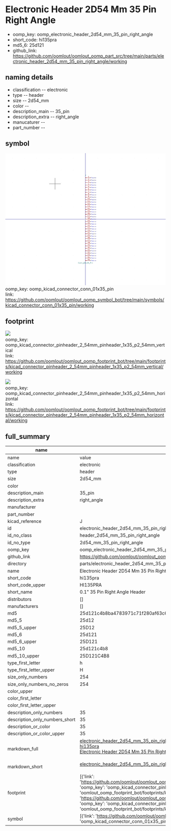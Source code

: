 # Electronic Header 2D54 Mm 35 Pin Right Angle

  
* oomp_key: oomp_electronic_header_2d54_mm_35_pin_right_angle 
* short_code: hi135pra
* md5_6: 25d121  
* github_link: https://github.com/oomlout/oomlout_oomp_part_src/tree/main/parts/electronic_header_2d54_mm_35_pin_right_angle/working  
## naming details
* classification -- electronic
* type -- header
* size -- 2d54_mm
* color -- 
* description_main -- 35_pin
* description_extra -- right_angle
* manucaturer -- 
* part_number -- 



## symbol

![](symbol/0/working/working_600.png)  
oomp_key: oomp_kicad_connector_conn_01x35_pin  
link: https://github.com/oomlout/oomlout_oomp_symbol_bot/tree/main/symbols/kicad_connector_conn_01x35_pin/working  

## footprint

![](footprint/0/working/working_600.png)  
oomp_key: oomp_kicad_connector_pinheader_2_54mm_pinheader_1x35_p2_54mm_vertical  
link: https://github.com/oomlout/oomlout_oomp_footprint_bot/tree/main/footprints/kicad_connector_pinheader_2_54mm_pinheader_1x35_p2_54mm_vertical/working  

![](footprint/0/working/working_600.png)  
oomp_key: oomp_kicad_connector_pinheader_2_54mm_pinheader_1x35_p2_54mm_horizontal  
link: https://github.com/oomlout/oomlout_oomp_footprint_bot/tree/main/footprints/kicad_connector_pinheader_2_54mm_pinheader_1x35_p2_54mm_horizontal/working  

## full_summary
| name | value | 
| --- | --- | 
| name | value | 
| classification | electronic | 
| type | header | 
| size | 2d54_mm | 
| color |  | 
| description_main | 35_pin | 
| description_extra | right_angle | 
| manufacturer |  | 
| part_number |  | 
| kicad_reference | J | 
| id | electronic_header_2d54_mm_35_pin_right_angle | 
| id_no_class | header_2d54_mm_35_pin_right_angle | 
| id_no_type | 2d54_mm_35_pin_right_angle | 
| oomp_key | oomp_electronic_header_2d54_mm_35_pin_right_angle | 
| github_link | https://github.com/oomlout/oomlout_oomp_part_src/tree/main/parts/electronic_header_2d54_mm_35_pin_right_angle/working | 
| directory | parts/electronic_header_2d54_mm_35_pin_right_angle | 
| name | Electronic Header 2D54 Mm 35 Pin Right Angle | 
| short_code | hi135pra | 
| short_code_upper | HI135PRA | 
| short_name | 0.1" 35 Pin Right Angle Header | 
| distributors | [] | 
| manufacturers | [] | 
| md5 | 25d121c4b8ba4783971c71f280af63c6 | 
| md5_5 | 25d12 | 
| md5_5_upper | 25D12 | 
| md5_6 | 25d121 | 
| md5_6_upper | 25D121 | 
| md5_10 | 25d121c4b8 | 
| md5_10_upper | 25D121C4B8 | 
| type_first_letter | h | 
| type_first_letter_upper | H | 
| size_only_numbers | 254 | 
| size_only_numbers_no_zeros | 254 | 
| color_upper |  | 
| color_first_letter |  | 
| color_first_letter_upper |  | 
| description_only_numbers | 35 | 
| description_only_numbers_short | 35 | 
| description_or_color | 35 | 
| description_or_color_upper | 35 | 
| markdown_full | [electronic_header_2d54_mm_35_pin_right_angle](https://github.com/oomlout/oomlout_oomp_part_src/tree/main/parts/electronic_header_2d54_mm_35_pin_right_angle/working)<br>[hi135pra](https://github.com/oomlout/oomlout_oomp_part_src/tree/main/parts/electronic_header_2d54_mm_35_pin_right_angle/working)<br>[Electronic Header 2D54 Mm 35 Pin Right Angle](https://github.com/oomlout/oomlout_oomp_part_src/tree/main/parts/electronic_header_2d54_mm_35_pin_right_angle/working)<br><br> | 
| markdown_short | [electronic_header_2d54_mm_35_pin_right_angle](https://github.com/oomlout/oomlout_oomp_part_src/tree/main/parts/electronic_header_2d54_mm_35_pin_right_angle/working)<br><br> | 
| footprint | [{'link': 'https://github.com/oomlout/oomlout_oomp_footprint_bot/tree/main/foootprntss/kicad_connector_pinheader_2_54mm_pinheader_1x35_p2_54mm_vertical', 'oomp_key': 'oomp_kicad_connector_pinheader_2_54mm_pinheader_1x35_p2_54mm_vertical', 'directory': 'oomlout_oomp_footprint_bot/footprints/kicad_connector_pinheader_2_54mm_pinheader_1x35_p2_54mm_vertical//working/working.kicad_mod'}, {'link': 'https://github.com/oomlout/oomlout_oomp_footprint_bot/tree/main/foootprntss/kicad_connector_pinheader_2_54mm_pinheader_1x35_p2_54mm_horizontal', 'oomp_key': 'oomp_kicad_connector_pinheader_2_54mm_pinheader_1x35_p2_54mm_horizontal', 'directory': 'oomlout_oomp_footprint_bot/footprints/kicad_connector_pinheader_2_54mm_pinheader_1x35_p2_54mm_horizontal//working/working.kicad_mod'}] | 
| symbol | [{'link': 'https://github.com/oomlout/oomlout_oomp_symbol_bot/tree/main/symbols/kicad_connector_conn_01x35_pin', 'oomp_key': 'oomp_kicad_connector_conn_01x35_pin', 'directory': 'oomlout_oomp_symbol_bot/symbols/kicad_connector_conn_01x35_pin//working/working.kicad_sym'}] | 
